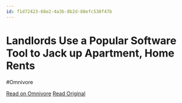```yaml
---
id: f1d72423-68e2-4a3b-8b2d-88efc530f47b
---
```


# Landlords Use a Popular Software Tool to Jack up Apartment, Home Rents
#Omnivore

[Read on Omnivore](https://omnivore.app/me/landlords-use-a-popular-software-tool-to-jack-up-apartment-home--18f286e4cfb)
[Read Original](https://www.businessinsider.com/apartment-rent-increases-landlords-antitrust-lawsuits-real-estate-software-realpage-2024-4)

